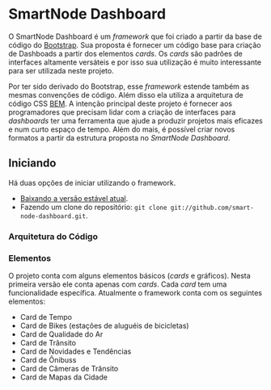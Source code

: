 # SmartNode Dashboard

O SmartNode Dashboard é um *framework* que foi criado a partir da base de código do [Bootstrap](http://getbootstrap.com). Sua proposta é fornecer um código base para criação de Dashboads a partir dos elementos _cards_. Os *cards* são padrões de interfaces altamente versáteis e por isso sua utilização é muito interessante para ser utilizada neste projeto. 

Por ter sido derivado do Bootstrap, esse _framework_ estende também as mesmas convenções de código. Além disso ela utiliza a arquitetura de código CSS [BEM](http://getbem.com/). A intenção principal deste projeto é fornecer aos programadores que precisam lidar com a criação de interfaces para _dashboards_ ter uma ferramenta que ajude a produzir projetos mais eficazes e num curto espaço de tempo. Além do mais, é possível criar novos formatos a partir da estrutura proposta no _SmartNode Dashboard_.

## Iniciando
Há duas opções de iniciar utilizando o framework.
* [Baixando a versão estável atual](https://github.com/smart-node-dashboard/zipball/master).
* Fazendo um clone do repositório: `git clone git://github.com/smart-node-dashboard.git`.

### Arquitetura do Código



### Elementos
O projeto conta com alguns elementos básicos (_cards_ e gráficos). Nesta primeira versão ele conta apenas com _cards_. Cada _card_ tem uma funcionalidade específica. Atualmente o framework conta com os seguintes elementos:

* Card de Tempo
* Card de Bikes (estações de aluguéis de bicicletas)
* Card de Qualidade do Ar
* Card de Trânsito
* Card de Novidades e Tendências
* Card de Ônibuss
* Card de Câmeras de Trânsito
* Card de Mapas da Cidade

